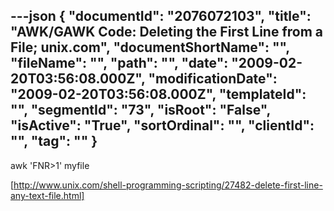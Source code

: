 ---json
{
  "documentId": "2076072103",
  "title": "AWK/GAWK Code: Deleting the First Line from a File; unix.com",
  "documentShortName": "",
  "fileName": "",
  "path": "",
  "date": "2009-02-20T03:56:08.000Z",
  "modificationDate": "2009-02-20T03:56:08.000Z",
  "templateId": "",
  "segmentId": "73",
  "isRoot": "False",
  "isActive": "True",
  "sortOrdinal": "",
  "clientId": "",
  "tag": ""
}
---

awk 'FNR&gt;1' myfile

[http://www.unix.com/shell-programming-scripting/27482-delete-first-line-any-text-file.html]
